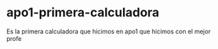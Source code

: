 # apo1-primera-calculadora
Es la primera calculadora que hicimos en apo1 que hicimos con el mejor profe
